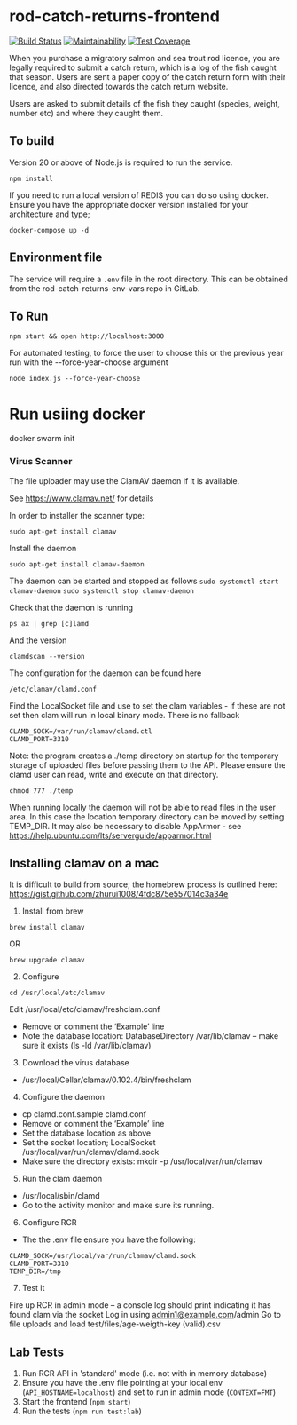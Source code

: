 # rod-catch-returns-frontend

[![Build Status](https://github.com/defra/rod-catch-returns-frontend/workflows/build/badge.svg)](https://github.com/defra/rod-catch-returns-frontend/actions)
[![Maintainability](https://api.codeclimate.com/v1/badges/ab06e6ad0035b726aed5/maintainability)](https://codeclimate.com/github/DEFRA/rod-catch-returns-frontend/maintainability)
[![Test Coverage](https://api.codeclimate.com/v1/badges/ab06e6ad0035b726aed5/test_coverage)](https://codeclimate.com/github/DEFRA/rod-catch-returns-frontend/test_coverage)

When you purchase a migratory salmon and sea trout rod licence, you are legally required to submit a catch return, which is a log of the fish caught that season. Users are sent a paper copy of the catch return form with their licence, and also directed towards the catch return website.

Users are asked to submit details of the fish they caught (species, weight, number etc) and where they caught them.

## To build

Version 20 or above of Node.js is required to run the service.

```
npm install
```

If you need to run a local version of REDIS you can do so using docker. Ensure you have the appropriate docker version installed for your architecture and type;

```
docker-compose up -d
```

## Environment file

The service will require a `.env` file in the root directory. This can be obtained from the rod-catch-returns-env-vars repo in GitLab.

## To Run

```
npm start && open http://localhost:3000
```

For automated testing, to force the user to choose this or the previous year run with the --force-year-choose argument

```
node index.js --force-year-choose
```

# Run usiing docker
docker swarm init

### Virus Scanner

The file uploader may use the ClamAV daemon if it is available.

See https://www.clamav.net/ for details

In order to installer the scanner type:

`sudo apt-get install clamav`

Install the daemon

`sudo apt-get install clamav-daemon`

The daemon can be started and stopped as follows
`sudo systemctl start clamav-daemon`
`sudo systemctl stop clamav-daemon`

Check that the daemon is running

`ps ax | grep [c]lamd`

And the version

`clamdscan --version`

The configuration for the daemon can be found here

`/etc/clamav/clamd.conf`

Find the LocalSocket file and use to set the clam variables - if these are not set then clam will run in local binary mode. There is no fallback

```
CLAMD_SOCK=/var/run/clamav/clamd.ctl
CLAMD_PORT=3310
```

Note: the program creates a ./temp directory on startup for the temporary storage of uploaded files before passing them to the API. Please ensure the clamd user can read, write and execute on that directory.

`chmod 777 ./temp`

When running locally the daemon will not be able to read files in the user area. In this case the location temporary directory can be moved by setting TEMP_DIR. It may also be necessary to disable AppArmor - see https://help.ubuntu.com/lts/serverguide/apparmor.html

## Installing clamav on a mac

It is difficult to build from source; the homebrew process is outlined here: https://gist.github.com/zhurui1008/4fdc875e557014c3a34e

1. Install from brew

`brew install clamav`

OR

`brew upgrade clamav `

2. Configure

`cd /usr/local/etc/clamav`

Edit /usr/local/etc/clamav/freshclam.conf

- Remove or comment the ‘Example’ line
- Note the database location: DatabaseDirectory /var/lib/clamav – make sure it exists (ls -ld /var/lib/clamav)

3. Download the virus database

- /usr/local/Cellar/clamav/0.102.4/bin/freshclam

4. Configure the daemon

- cp clamd.conf.sample clamd.conf
- Remove or comment the ‘Example’ line
- Set the database location as above
- Set the socket location; LocalSocket /usr/local/var/run/clamav/clamd.sock
- Make sure the directory exists: mkdir -p /usr/local/var/run/clamav

5. Run the clam daemon

- /usr/local/sbin/clamd
- Go to the activity monitor and make sure its running.

6. Configure RCR

- The the .env file ensure you have the following:

```
CLAMD_SOCK=/usr/local/var/run/clamav/clamd.sock
CLAMD_PORT=3310
TEMP_DIR=/tmp
```

7. Test it

Fire up RCR in admin mode – a console log should print indicating it has found clam via the socket
Log in using admin1@example.com/admin
Go to file uploads and load test/files/age-weigth-key (valid).csv

## Lab Tests

1. Run RCR API in 'standard' mode (i.e. not with in memory database)
2. Ensure you have the .env file pointing at your local env (`API_HOSTNAME=localhost`) and set to run in admin mode (`CONTEXT=FMT`)
3. Start the frontend (`npm start`)
4. Run the tests (`npm run test:lab`)
